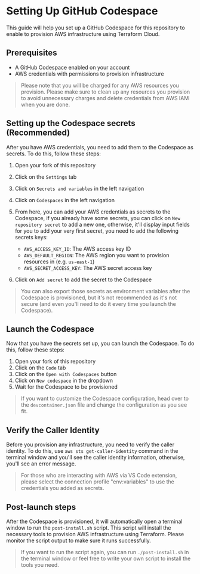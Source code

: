 # Setting Up GitHub Codespace

This guide will help you set up a GitHub Codespace for this repository to enable to provision AWS infrastructure using Terraform Cloud.

## Prerequisites

- A GitHub Codespace enabled on your account
- AWS credentials with permissions to provision infrastructure

> Please note that you will be charged for any AWS resources you provision. Please make sure to clean up any resources you provision to avoid unnecessary charges and delete credentials from AWS IAM when you are done.

## Setting up the Codespace secrets (Recommended)

After you have AWS credentials, you need to add them to the Codespace as secrets. To do this, follow these steps:

1. Open your fork of this repository
2. Click on the `Settings` tab
3. Click on `Secrets and variables` in the left navigation
4. Click on `Codespaces` in the left navigation
5. From here, you can add your AWS credentials as secrets to the Codespace, if you already have some secrets, you can click on `New repository secret` to add a new one, otherwise, it'll display input fields for you to add your very first secret, you need to add the following secrets keys:

   - `AWS_ACCESS_KEY_ID`: The AWS access key ID
   - `AWS_DEFAULT_REGION`: The AWS region you want to provision resources in (e.g. `us-east-1`)
   - `AWS_SECRET_ACCESS_KEY`: The AWS secret access key

6. Click on `Add secret` to add the secret to the Codespace

> You can also export those secrets as environment variables after the Codespace is provisioned, but it's not recommended as it's not secure (and even you'll need to do it every time you launch the Codespace).

## Launch the Codespace

Now that you have the secrets set up, you can launch the Codespace. To do this, follow these steps:

1. Open your fork of this repository
2. Click on the `Code` tab
3. Click on the `Open with Codespaces` button
4. Click on `New codespace` in the dropdown
5. Wait for the Codespace to be provisioned

> If you want to customize the Codespace configuration, head over to the `devcontainer.json` file and change the configuration as you see fit.

## Verify the Caller Identity

Before you provision any infrastructure, you need to verify the caller identity. To do this, use `aws sts get-caller-identity` command in the terminal window and you'll see the caller identity information, otherwise, you'll see an error message.

> For those who are interacting with AWS via VS Code extension, please select the connection profile "env:variables" to use the credentials you added as secrets.

## Post-launch steps

After the Codespace is provisioned, it will automatically open a terminal window to run the `post-install.sh` script. This script will install the necessary tools to provision AWS infrastructure using Terraform. Please monitor the script output to make sure it runs successfully.

> If you want to run the script again, you can run `./post-install.sh` in the terminal window or feel free to write your own script to install the tools you need.
